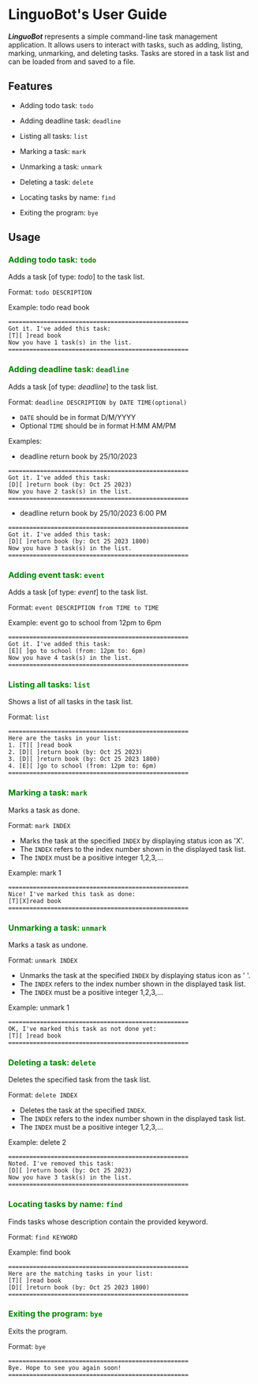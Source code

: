 # LinguoBot's User Guide
**_LinguoBot_** represents a simple command-line task management application. It allows users to interact with tasks, such as adding, listing, marking, unmarking, and deleting tasks. Tasks are stored in a task list and can be loaded from and saved
to a file.
## Features 

- Adding todo task: `todo`

- Adding deadline task: `deadline`

- Listing all tasks: `list`

- Marking a task: `mark`

- Unmarking a task: `unmark`

- Deleting a task: `delete`

- Locating tasks by name: `find`

- Exiting the program: `bye`

## Usage

### <span style="color: green"> Adding todo task: `todo` </span>
Adds a task [of type: _todo_] to the task list.

Format: `todo DESCRIPTION`

Example: todo read book

```
===================================================
Got it. I've added this task:
[T][ ]read book
Now you have 1 task(s) in the list.
===================================================
```

### <span style="color: green"> Adding deadline task: `deadline` </span>
Adds a task [of type: _deadline_] to the task list.

Format: `deadline DESCRIPTION by DATE TIME(optional)`

- `DATE` should be in format D/M/YYYY
- Optional `TIME` should be in format H:MM AM/PM

Examples:
- deadline return book by 25/10/2023
```
===================================================
Got it. I've added this task:
[D][ ]return book (by: Oct 25 2023)
Now you have 2 task(s) in the list.
===================================================
```
- deadline return book by 25/10/2023 6:00 PM
```
===================================================
Got it. I've added this task:
[D][ ]return book (by: Oct 25 2023 1800)
Now you have 3 task(s) in the list.
===================================================
```

### <span style="color: green"> Adding event task: `event` </span>
Adds a task [of type: _event_] to the task list.

Format: `event DESCRIPTION from TIME to TIME`

Example: event go to school from 12pm to 6pm

```
===================================================
Got it. I've added this task:
[E][ ]go to school (from: 12pm to: 6pm)
Now you have 4 task(s) in the list.
===================================================
```

### <span style="color: green"> Listing all tasks: `list` </span>
Shows a list of all tasks in the task list.

Format: `list`

```
===================================================
Here are the tasks in your list:
1. [T][ ]read book
2. [D][ ]return book (by: Oct 25 2023)
3. [D][ ]return book (by: Oct 25 2023 1800)
4. [E][ ]go to school (from: 12pm to: 6pm)
===================================================
```
### <span style="color: green"> Marking a task: `mark` </span>
Marks a task as done.

Format: `mark INDEX`

- Marks the task at the specified `INDEX` by displaying status icon as 'X'.
- The `INDEX` refers to the index number shown in the displayed task list.
- The `INDEX` must be a positive integer 1,2,3,...

Example: mark 1
```
===================================================
Nice! I've marked this task as done:
[T][X]read book
===================================================
```
### <span style="color: green"> Unmarking a task: `unmark` </span>
Marks a task as undone.

Format: `unmark INDEX`

- Unmarks the task at the specified `INDEX` by displaying status icon as ' '.
- The `INDEX` refers to the index number shown in the displayed task list.
- The `INDEX` must be a positive integer 1,2,3,...

Example: unmark 1
```
===================================================
OK, I've marked this task as not done yet:
[T][ ]read book
===================================================
```
### <span style="color: green"> Deleting a task: `delete` </span>
Deletes the specified task from the task list.

Format: `delete INDEX`

- Deletes the task at the specified `INDEX`.
- The `INDEX` refers to the index number shown in the displayed task list.
- The `INDEX` must be a positive integer 1,2,3,...

Example: delete 2
```
===================================================
Noted. I've removed this task:
[D][ ]return book (by: Oct 25 2023)
Now you have 3 task(s) in the list.
===================================================
```
### <span style="color: green"> Locating tasks by name: `find` </span>
Finds tasks whose description contain the provided keyword.

Format: `find KEYWORD`

Example: find book
```
===================================================
Here are the matching tasks in your list:
[T][ ]read book
[D][ ]return book (by: Oct 25 2023 1800)
===================================================
```

### <span style="color: green"> Exiting the program: `bye` </span>
Exits the program.

Format: `bye`
```
===================================================
Bye. Hope to see you again soon!
===================================================
```
